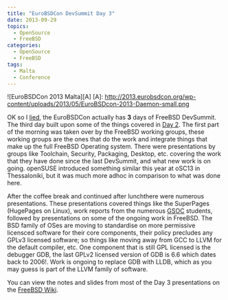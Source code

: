 ```yaml
---
title: "EuroBSDCon DevSummit Day 3"
date: 2013-09-29
topics:
  - OpenSource
  - FreeBSD
categories:
  - OpenSource
  - FreeBSD
tags:
  - Malta
  - Conference
---
```

![EuroBSDCon 2013 Malta][A]
 [A]: http://2013.eurobsdcon.org/wp-content/uploads/2013/05/EuroBSDcon-2013-Daemon-small.png

OK so I [lied][1], the EuroBSDCon actually has **3** days of FreeBSD DevSummit. The third day built upon some of the things covered in [Day 2][2]. The first part of the morning was taken over by the FreeBSD working groups, these working groups are the ones that do the work and integrate things that make up the full FreeBSD Operating system. There were presentations by groups like Toolchain, Security, Packaging, Desktop, etc. covering the work that they have done since the last DevSummit, and what new work is on going. openSUSE introduced something similar this year at oSC13 in Thessaloniki, but it was much more adhoc in comparison to what was done here.

 [1]: /post/2013-09-27-eurobsdcon-devsummit-day-1 "EuroBSDCon DevSummit Day 1 overview"
 [2]: /post/2013-09-27-eurobsdcon-devsummit-day-2 "EuroBSDCon DevSummit Day 2 overview"

After the coffee break and continued after lunchthere were numerous presentations. These presentations covered things like the SuperPages (HugePages on Linux), work reports from the numerous [GSOC][3] students, followed by presentations on some of the ongoing work in FreeBSD. The BSD family of OSes are moving to standardise on more permissive licensced software for their core components, their policy precludes any GPLv3 licensed software; so things like moving away from GCC to LLVM for the default compiler, etc. One component that is still GPL licensed is the debugger GDB, the last GPLv2 licensed version of GDB is 6.6 which dates back to 2006!. Work is ongoing to replace GDB with LLDB, which as you may guess is part of the LLVM family of software.

You can view the notes and slides from most of the Day 3 presentations on the [FreeBSD Wiki][4].

 [3]: http://www.google-melange.com/gsoc/projects/list/google/gsoc2013 "Google Summer of Code 2013"
 [4]: https://wiki.freebsd.org/201309DevSummit "EuroBSDCon DevSummit Day 3 slides and notes"
